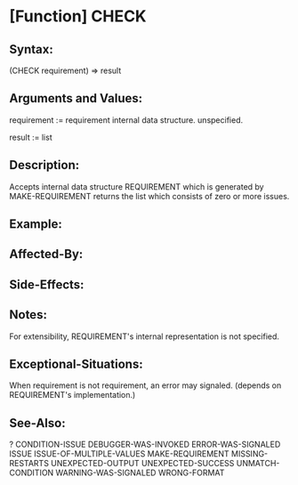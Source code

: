 # [Function] CHECK

## Syntax:

(CHECK requirement) => result

## Arguments and Values:

requirement := requirement internal data structure. unspecified.

result := list

## Description:
Accepts internal data structure REQUIREMENT which is generated by MAKE-REQUIREMENT returns the list which consists of zero or more issues.

## Example:

## Affected-By:

## Side-Effects:

## Notes:
For extensibility, REQUIREMENT's internal representation is not specified.

## Exceptional-Situations:
When requirement is not requirement, an error may signaled.
(depends on REQUIREMENT's implementation.)

## See-Also:

?
CONDITION-ISSUE
DEBUGGER-WAS-INVOKED
ERROR-WAS-SIGNALED
ISSUE
ISSUE-OF-MULTIPLE-VALUES
MAKE-REQUIREMENT
MISSING-RESTARTS
UNEXPECTED-OUTPUT
UNEXPECTED-SUCCESS
UNMATCH-CONDITION
WARNING-WAS-SIGNALED
WRONG-FORMAT
